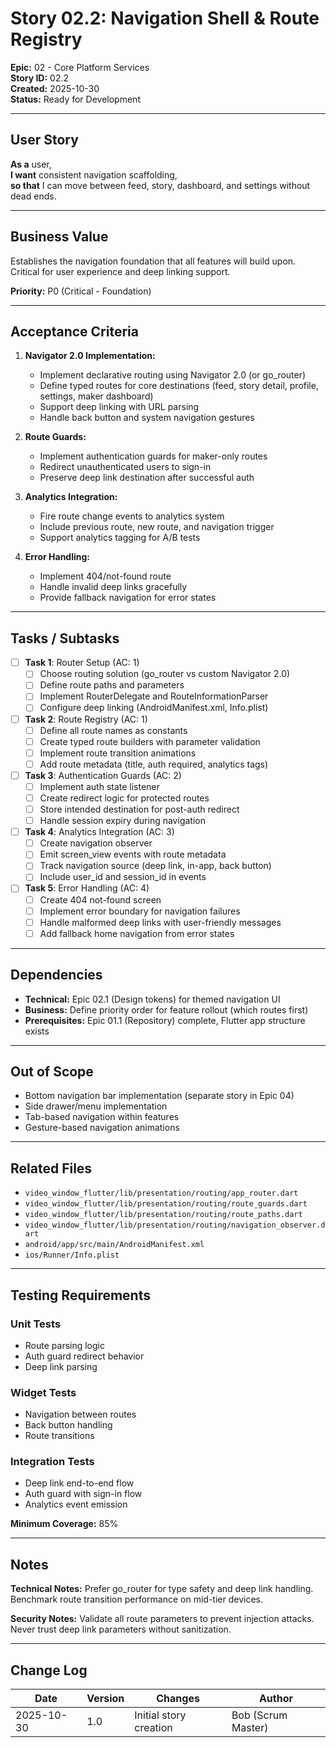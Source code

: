 # Story 02.2: Navigation Shell & Route Registry

**Epic:** 02 - Core Platform Services  
**Story ID:** 02.2  
**Created:** 2025-10-30  
**Status:** Ready for Development

---

## User Story

**As a** user,  
**I want** consistent navigation scaffolding,  
**so that** I can move between feed, story, dashboard, and settings without dead ends.

---

## Business Value

Establishes the navigation foundation that all features will build upon. Critical for user experience and deep linking support.

**Priority:** P0 (Critical - Foundation)

---

## Acceptance Criteria

1. **Navigator 2.0 Implementation:**
   - Implement declarative routing using Navigator 2.0 (or go_router)
   - Define typed routes for core destinations (feed, story detail, profile, settings, maker dashboard)
   - Support deep linking with URL parsing
   - Handle back button and system navigation gestures

2. **Route Guards:**
   - Implement authentication guards for maker-only routes
   - Redirect unauthenticated users to sign-in
   - Preserve deep link destination after successful auth

3. **Analytics Integration:**
   - Fire route change events to analytics system
   - Include previous route, new route, and navigation trigger
   - Support analytics tagging for A/B tests

4. **Error Handling:**
   - Implement 404/not-found route
   - Handle invalid deep links gracefully
   - Provide fallback navigation for error states

---

## Tasks / Subtasks

- [ ] **Task 1**: Router Setup (AC: 1)
  - [ ] Choose routing solution (go_router vs custom Navigator 2.0)
  - [ ] Define route paths and parameters
  - [ ] Implement RouterDelegate and RouteInformationParser
  - [ ] Configure deep linking (AndroidManifest.xml, Info.plist)

- [ ] **Task 2**: Route Registry (AC: 1)
  - [ ] Define all route names as constants
  - [ ] Create typed route builders with parameter validation
  - [ ] Implement route transition animations
  - [ ] Add route metadata (title, auth required, analytics tags)

- [ ] **Task 3**: Authentication Guards (AC: 2)
  - [ ] Implement auth state listener
  - [ ] Create redirect logic for protected routes
  - [ ] Store intended destination for post-auth redirect
  - [ ] Handle session expiry during navigation

- [ ] **Task 4**: Analytics Integration (AC: 3)
  - [ ] Create navigation observer
  - [ ] Emit screen_view events with route metadata
  - [ ] Track navigation source (deep link, in-app, back button)
  - [ ] Include user_id and session_id in events

- [ ] **Task 5**: Error Handling (AC: 4)
  - [ ] Create 404 not-found screen
  - [ ] Implement error boundary for navigation failures
  - [ ] Handle malformed deep links with user-friendly messages
  - [ ] Add fallback home navigation from error states

---

## Dependencies

- **Technical:** Epic 02.1 (Design tokens) for themed navigation UI
- **Business:** Define priority order for feature rollout (which routes first)
- **Prerequisites:** Epic 01.1 (Repository) complete, Flutter app structure exists

---

## Out of Scope

- Bottom navigation bar implementation (separate story in Epic 04)
- Side drawer/menu implementation
- Tab-based navigation within features
- Gesture-based navigation animations

---

## Related Files

- `video_window_flutter/lib/presentation/routing/app_router.dart`
- `video_window_flutter/lib/presentation/routing/route_guards.dart`
- `video_window_flutter/lib/presentation/routing/route_paths.dart`
- `video_window_flutter/lib/presentation/routing/navigation_observer.dart`
- `android/app/src/main/AndroidManifest.xml`
- `ios/Runner/Info.plist`

---

## Testing Requirements

### Unit Tests
- Route parsing logic
- Auth guard redirect behavior
- Deep link parsing

### Widget Tests
- Navigation between routes
- Back button handling
- Route transitions

### Integration Tests
- Deep link end-to-end flow
- Auth guard with sign-in flow
- Analytics event emission

**Minimum Coverage:** 85%

---

## Notes

**Technical Notes:** Prefer go_router for type safety and deep link handling. Benchmark route transition performance on mid-tier devices.

**Security Notes:** Validate all route parameters to prevent injection attacks. Never trust deep link parameters without sanitization.

---

## Change Log

| Date | Version | Changes | Author |
|------|---------|---------|--------|
| 2025-10-30 | 1.0 | Initial story creation | Bob (Scrum Master) |
